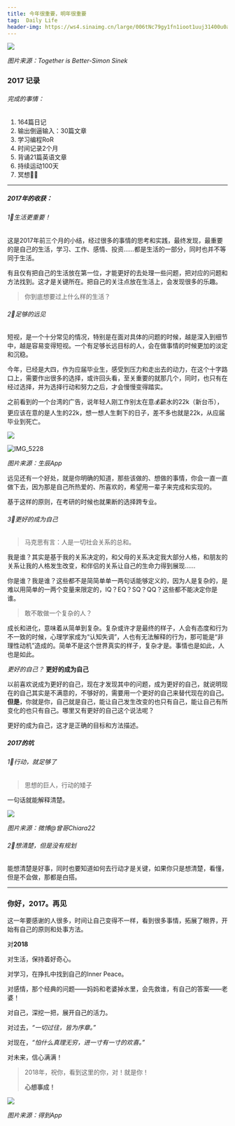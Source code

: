 ```yaml
---
title: 今年很重要，明年很重要
tag:  Daily Life
header-img: https://ws4.sinaimg.cn/large/006tNc79gy1fn1ioot1uuj31400u0adn.jpg
---
```

![](https://ws4.sinaimg.cn/large/006tNc79gy1fn1ioot1uuj31400u0adn.jpg)

*图片来源：Together is Better-Simon Sinek*

### 2017 记录

###### 完成的事情：

1. 164篇日记
2. 输出倒逼输入：30篇文章
3. 学习编程RoR
4. 时间记录2个月
5. 背诵21篇英语文章
6. 持续运动100天
7. 冥想🧘‍♂️

------

##### 2017年的收获：

###### 1⃣️生活更重要！

这是2017年前三个月的小结，经过很多的事情的思考和实践，最终发现，最重要的是自己的生活，学习、工作、感情、投资……都是生活的一部分，同时也并不等同于生活。

有且仅有把自己的生活放在第一位，才能更好的去处理一些问题，把对应的问题和方法找到。这才是关键所在。把自己的关注点放在生活上，会发现很多的乐趣。

> 你到底想要过上什么样的生活？

###### 2⃣️足够的远见

短视，是一个十分常见的情况，特别是在面对具体的问题的时候，越是深入到细节中，越是容易变得短视。一个有足够长远目标的人，会在做事情的时候更加的淡定和沉稳。

今年，已经是大四，作为应届毕业生，感受到压力和走出去的动力，在这个十字路口上，需要作出很多的选择，或许回头看，至关重要的就那几个，同时，也只有在经过选择，并为选择行动和努力之后，才会慢慢变得踏实。

之前看到的一个台湾的广告，说年轻人刚工作别太在意💰薪水的22k（新台币），更应该在意的是人生的22k，想一想人生剩下的日子，差不多也就是22k，从应届毕业到死亡。

![](https://ws1.sinaimg.cn/large/006tNc79gy1fn1gvf4wzwj30yi10i79v.jpg)

![IMG_5228](/Users/jaykey/Desktop/IMG_5228.jpg)

*图片来源：生辰App*

远见还有一个好处，就是你明确的知道，那些该做的、想做的事情，你会一直一直做下去，因为那是自己所热爱的、所喜欢的，希望用一辈子来完成和实现的。

基于这样的原则，在考研的时候也就果断的选择跨专业。

###### 3⃣️更好的成为自己

> 马克思有言：人是一切社会关系的总和。

我是谁？其实是基于我的关系决定的，和父母的关系决定我大部分人格，和朋友的关系让我的人格发生改变，和伴侣的关系让自己的生命力得到展现……

你是谁？我是谁？这些都不是简简单单一两句话能够定义的，因为人是复杂的，是难以用简单的一两个变量来限定的，IQ？EQ？SQ？QQ？这些都不能决定你是谁。

> 敢不敢做一个复杂的人？

成长和进化，意味着从简单到复杂。复杂或许才是最终的样子，人会有态度和行为不一致的时候，心理学家成为“认知失调”，人也有无法解释的行为，那可能是“非理性动机”造成的。简单不是这个世界真实的样子，复杂才是。事情也是如此，人也是如此。

*更好的自己？* **更好的成为自己**

以前喜欢说成为更好的自己，现在才发现其中的问题，成为更好的自己，就说明现在的自己其实是不满意的，不够好的，需要用一个更好的自己来替代现在的自己。**但是**，你就是你，自己就是自己，能让自己发生改变的也只有自己，能让自己有所变化的也只有自己。哪里又有更好的自己这个说法呢？

更好的成为自己，这才是正确的目标和方法描述。

##### 2017的坑

###### 1⃣️行动，就足够了

> 思想的巨人，行动的矮子

一句话就能解释清楚。

![](https://ws1.sinaimg.cn/large/006tNc79gy1fn1i0ux36nj30hs0hsq43.jpg)

*图片来源：微博@曾哥Chiara22*

###### 2⃣️想清楚，但是没有规划

能想清楚是好事，同时也要知道如何去行动才是关键，如果你只是想清楚，看懂，但是不会做，那都是白搭。

------

### 你好，2017。再见

这一年要感谢的人很多，时间让自己变得不一样，看到很多事情，拓展了眼界，开始有自己的原则和处事方法。

对**2018**

对生活，保持着好奇心。

对学习，在挣扎中找到自己的Inner Peace。

对感情，那个经典的问题——妈妈和老婆掉水里，会先救谁，有自己的答案——老婆！

对自己，深挖一把，展开自己的活力。

对过去，*“一切过往，皆为序章。”*

对现在，*“怕什么真理无穷，进一寸有一寸的欢喜。”*

对未来，信心满满！

> 2018年，祝你，看到这里的你，对！就是你！
>
> **心想事成！**

![](https://ws4.sinaimg.cn/large/006tNc79gy1fn1iiobdo1j31kw0bxe81.jpg)

*图片来源：得到App*
